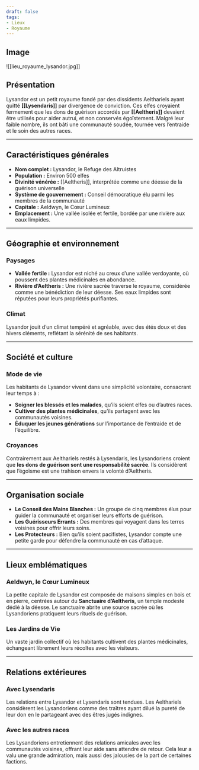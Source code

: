 ```yaml
---
draft: false
tags:
- Lieux
- Royaume
---
```


## Image

![[lieu_royaume_lysandor.jpg]]

## **Présentation**
Lysandor est un petit royaume fondé par des dissidents Aelthariels ayant quitté **[[Lysendaris]]** par divergence de conviction. Ces elfes croyaient fermement que les dons de guérison accordés par **[[Aeltheris]]** devaient être utilisés pour aider autrui, et non conservés égoïstement. Malgré leur faible nombre, ils ont bâti une communauté soudée, tournée vers l’entraide et le soin des autres races.

---

## **Caractéristiques générales**
- **Nom complet :** Lysandor, le Refuge des Altruistes  
- **Population :** Environ 500 elfes  
- **Divinité vénérée :** [[Aeltheris]], interprétée comme une déesse de la guérison universelle  
- **Système de gouvernement :** Conseil démocratique élu parmi les membres de la communauté  
- **Capitale :** Aeldwyn, le Cœur Lumineux  
- **Emplacement :** Une vallée isolée et fertile, bordée par une rivière aux eaux limpides.  

---

## **Géographie et environnement**
### **Paysages**
- **Vallée fertile :** Lysandor est niché au creux d’une vallée verdoyante, où poussent des plantes médicinales en abondance.  
- **Rivière d’Aeltheris :** Une rivière sacrée traverse le royaume, considérée comme une bénédiction de leur déesse. Ses eaux limpides sont réputées pour leurs propriétés purifiantes.  

### **Climat**
Lysandor jouit d’un climat tempéré et agréable, avec des étés doux et des hivers cléments, reflétant la sérénité de ses habitants.

---

## **Société et culture**

### **Mode de vie**
Les habitants de Lysandor vivent dans une simplicité volontaire, consacrant leur temps à :
- **Soigner les blessés et les malades**, qu’ils soient elfes ou d’autres races.  
- **Cultiver des plantes médicinales**, qu’ils partagent avec les communautés voisines.  
- **Éduquer les jeunes générations** sur l’importance de l’entraide et de l’équilibre.

### **Croyances**
Contrairement aux Aelthariels restés à Lysendaris, les Lysandoriens croient que **les dons de guérison sont une responsabilité sacrée**. Ils considèrent que l’égoïsme est une trahison envers la volonté d’Aeltheris.

---

## **Organisation sociale**
- **Le Conseil des Mains Blanches :** Un groupe de cinq membres élus pour guider la communauté et organiser leurs efforts de guérison.  
- **Les Guérisseurs Errants :** Des membres qui voyagent dans les terres voisines pour offrir leurs soins.  
- **Les Protecteurs :** Bien qu’ils soient pacifistes, Lysandor compte une petite garde pour défendre la communauté en cas d’attaque.  

---

## **Lieux emblématiques**

### **Aeldwyn, le Cœur Lumineux**
La petite capitale de Lysandor est composée de maisons simples en bois et en pierre, centrées autour du **Sanctuaire d’Aeltheris**, un temple modeste dédié à la déesse. Le sanctuaire abrite une source sacrée où les Lysandoriens pratiquent leurs rituels de guérison.

### **Les Jardins de Vie**
Un vaste jardin collectif où les habitants cultivent des plantes médicinales, échangeant librement leurs récoltes avec les visiteurs.

---

## **Relations extérieures**
### **Avec Lysendaris**
Les relations entre Lysandor et Lysendaris sont tendues. Les Aelthariels considèrent les Lysandoriens comme des traîtres ayant dilué la pureté de leur don en le partageant avec des êtres jugés indignes.  

### **Avec les autres races**
Les Lysandoriens entretiennent des relations amicales avec les communautés voisines, offrant leur aide sans attendre de retour. Cela leur a valu une grande admiration, mais aussi des jalousies de la part de certaines factions.